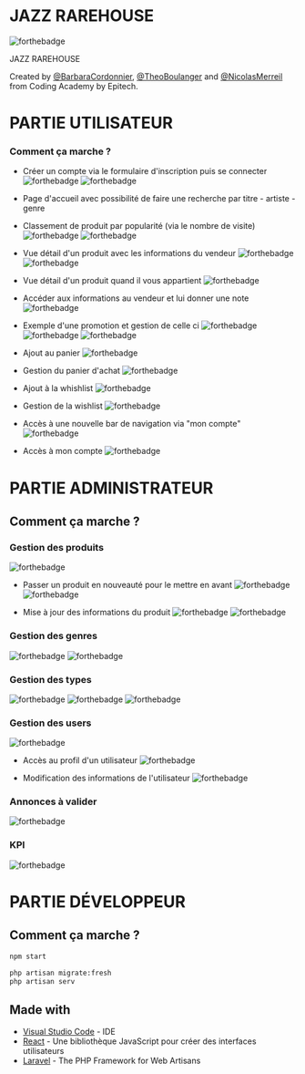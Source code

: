 # JAZZ RAREHOUSE
![forthebadge](https://www.zupimages.net/up/22/23/byfa.png)

JAZZ RAREHOUSE 

Created by [@BarbaraCordonnier](https://github.com/BarbaraCrd), [@TheoBoulanger](https://github.com/TheoBoulanger1) and [@NicolasMerreil](https://github.com/nico281182) from Coding Academy by Epitech.

# PARTIE UTILISATEUR

### Comment ça marche ?
* Créer un compte via le formulaire d'inscription puis se connecter
![forthebadge](https://www.zupimages.net/up/22/23/vudl.png)
![forthebadge](https://www.zupimages.net/up/22/23/0y1f.png)

* Page d'accueil avec possibilité de faire une recherche par titre - artiste - genre
* Classement de produit par popularité (via le nombre de visite)
![forthebadge](https://www.zupimages.net/up/22/23/bc98.png)
![forthebadge](https://www.zupimages.net/up/22/23/v0l3.png)

* Vue détail d'un produit avec les informations du vendeur
![forthebadge](https://www.zupimages.net/up/22/23/zil3.png)
![forthebadge](https://www.zupimages.net/up/22/23/9tcv.png)

* Vue détail d'un produit quand il vous appartient
![forthebadge](https://zupimages.net/up/22/23/6rm9.png)


* Accéder aux informations au vendeur et lui donner une note
![forthebadge](https://www.zupimages.net/up/22/23/xexq.png)

* Exemple d'une promotion et gestion de celle ci
![forthebadge](https://www.zupimages.net/up/22/23/lcye.png)
![forthebadge](https://www.zupimages.net/up/22/23/0qy2.png)
![forthebadge](https://www.zupimages.net/up/22/23/0j3v.png)

* Ajout au panier
![forthebadge](https://www.zupimages.net/up/22/23/jgbf.png)
* Gestion du panier d'achat
![forthebadge](https://www.zupimages.net/up/22/23/5kch.png)

* Ajout à la whishlist
![forthebadge](https://www.zupimages.net/up/22/23/38kt.png)

* Gestion de la wishlist
![forthebadge](https://www.zupimages.net/up/22/23/jkgz.png)

* Accès à une nouvelle bar de navigation via "mon compte"
![forthebadge](https://www.zupimages.net/up/22/23/6fgb.png)

* Accès à mon compte
![forthebadge](https://www.zupimages.net/up/22/23/lz9d.png)

# PARTIE ADMINISTRATEUR
## Comment ça marche ?
### Gestion des produits
![forthebadge](https://www.zupimages.net/up/22/23/7f30.png)

* Passer un produit en nouveauté pour le mettre en avant
![forthebadge](https://www.zupimages.net/up/22/23/05wo.png)
![forthebadge](https://www.zupimages.net/up/22/23/mssn.png)

* Mise à jour des informations du produit
![forthebadge](https://www.zupimages.net/up/22/23/4ji5.png)
![forthebadge](https://www.zupimages.net/up/22/23/ur87.png)

### Gestion des genres
![forthebadge](https://www.zupimages.net/up/22/23/vrmn.png)
![forthebadge](https://www.zupimages.net/up/22/23/i0f8.png)

### Gestion des types
![forthebadge](https://zupimages.net/up/22/23/httw.png)
![forthebadge](https://www.zupimages.net/up/22/23/gjt6.png)
![forthebadge](https://www.zupimages.net/up/22/23/epxz.png)

### Gestion des users

![forthebadge](https://www.zupimages.net/up/22/23/wwpr.png)

* Accès au profil d'un utilisateur
![forthebadge](https://www.zupimages.net/up/22/23/x3cv.png)

* Modification des informations de l'utilisateur
![forthebadge](https://www.zupimages.net/up/22/23/v2ax.png)

### Annonces à valider 
![forthebadge](https://www.zupimages.net/up/22/23/sd8i.png)

### KPI
![forthebadge](https://www.zupimages.net/up/22/23/1s6n.png)

# PARTIE DÉVELOPPEUR
## Comment ça marche ? 
```bash
npm start
```
```bash
php artisan migrate:fresh
php artisan serv
```


## Made with

* [Visual Studio Code](https://code.visualstudio.com/) - IDE
* [React](https://fr.reactjs.org/) - Une bibliothèque JavaScript pour créer des interfaces utilisateurs
* [Laravel](https://laravel.com/) - The PHP Framework
for Web Artisans